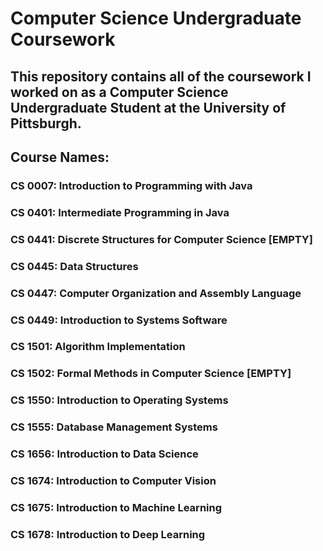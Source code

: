 # Computer Science Undergraduate Coursework

## This repository contains all of the coursework I worked on as a Computer Science Undergraduate Student at the University of Pittsburgh.

## Course Names:

### CS 0007: Introduction to Programming with Java

### CS 0401: Intermediate Programming in Java

### CS 0441: Discrete Structures for Computer Science [EMPTY]

### CS 0445: Data Structures

### CS 0447: Computer Organization and Assembly Language

### CS 0449: Introduction to Systems Software

### CS 1501: Algorithm Implementation

### CS 1502: Formal Methods in Computer Science [EMPTY]

### CS 1550: Introduction to Operating Systems

### CS 1555: Database Management Systems

### CS 1656: Introduction to Data Science

### CS 1674: Introduction to Computer Vision

### CS 1675: Introduction to Machine Learning

### CS 1678: Introduction to Deep Learning
